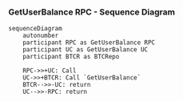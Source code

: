 ### GetUserBalance RPC - Sequence Diagram

```mermaid
sequenceDiagram
	autonumber
	participant RPC as GetUserBalance RPC
	participant UC as GetUserBalance UC
	participant BTCR as BTCRepo

	RPC->>+UC: Call
	UC->>+BTCR: Call `GetUserBalance`
	BTCR-->>-UC: return
	UC-->>-RPC: return
```

